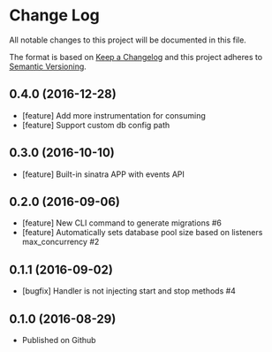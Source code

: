 # Change Log
All notable changes to this project will be documented in this file.

The format is based on [Keep a Changelog](http://keepachangelog.com/)
and this project adheres to [Semantic Versioning](http://semver.org/).

## 0.4.0 (2016-12-28)

- [feature] Add more instrumentation for consuming
- [feature] Support custom db config path

## 0.3.0 (2016-10-10)

- [feature] Built-in sinatra APP with events API

## 0.2.0 (2016-09-06)

- [feature] New CLI command to generate migrations #6
- [feature] Automatically sets database pool size based on listeners max_concurrency #2

## 0.1.1 (2016-09-02)

- [bugfix] Handler is not injecting start and stop methods #4

## 0.1.0 (2016-08-29)

- Published on Github
